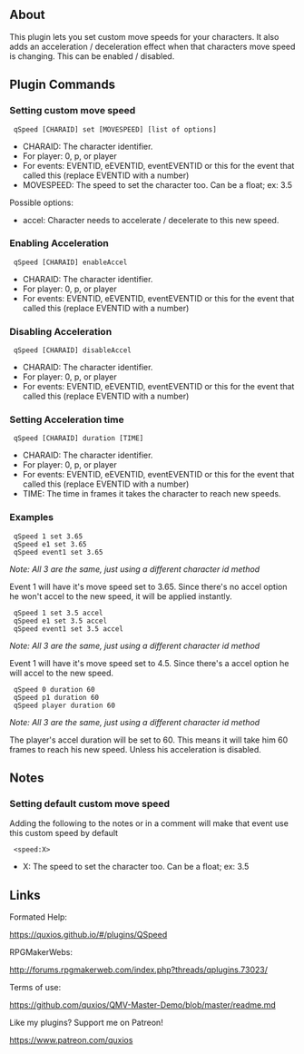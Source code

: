 

## AboutThis plugin lets you set custom move speeds for your characters. It alsoadds an acceleration / deceleration effect when that characters move speedis changing. This can be enabled / disabled.

## Plugin Commands
### **Setting custom move speed**~~~ qSpeed [CHARAID] set [MOVESPEED] [list of options]~~~- CHARAID: The character identifier. - For player: 0, p, or player - For events: EVENTID, eEVENTID, eventEVENTID or this for the event that called this (replace EVENTID with a number)- MOVESPEED: The speed to set the character too. Can be a float; ex: 3.5Possible options:- accel: Character needs to accelerate / decelerate to this new speed.

### **Enabling Acceleration**~~~ qSpeed [CHARAID] enableAccel~~~- CHARAID: The character identifier. - For player: 0, p, or player - For events: EVENTID, eEVENTID, eventEVENTID or this for the event that called this (replace EVENTID with a number)

### **Disabling Acceleration**~~~ qSpeed [CHARAID] disableAccel~~~- CHARAID: The character identifier. - For player: 0, p, or player - For events: EVENTID, eEVENTID, eventEVENTID or this for the event that called this (replace EVENTID with a number)

### **Setting Acceleration time**~~~ qSpeed [CHARAID] duration [TIME]~~~- CHARAID: The character identifier. - For player: 0, p, or player - For events: EVENTID, eEVENTID, eventEVENTID or this for the event that called this (replace EVENTID with a number)- TIME: The time in frames it takes the character to reach new speeds.

### **Examples**~~~ qSpeed 1 set 3.65 qSpeed e1 set 3.65 qSpeed event1 set 3.65~~~*Note: All 3 are the same, just using a different character id method*Event 1 will have it's move speed set to 3.65. Since there's no accel optionhe won't accel to the new speed, it will be applied instantly.~~~ qSpeed 1 set 3.5 accel qSpeed e1 set 3.5 accel qSpeed event1 set 3.5 accel~~~*Note: All 3 are the same, just using a different character id method*Event 1 will have it's move speed set to 4.5. Since there's a accel optionhe will accel to the new speed.~~~ qSpeed 0 duration 60 qSpeed p1 duration 60 qSpeed player duration 60~~~*Note: All 3 are the same, just using a different character id method*The player's accel duration will be set to 60. This means it will take him60 frames to reach his new speed. Unless his acceleration is disabled.

## Notes
### **Setting default custom move speed**Adding the following to the notes or in a comment will make that event usethis custom speed by default~~~ <speed:X>~~~- X: The speed to set the character too. Can be a float; ex: 3.5

## LinksFormated Help: https://quxios.github.io/#/plugins/QSpeedRPGMakerWebs: http://forums.rpgmakerweb.com/index.php?threads/qplugins.73023/Terms of use: https://github.com/quxios/QMV-Master-Demo/blob/master/readme.mdLike my plugins? Support me on Patreon! https://www.patreon.com/quxios